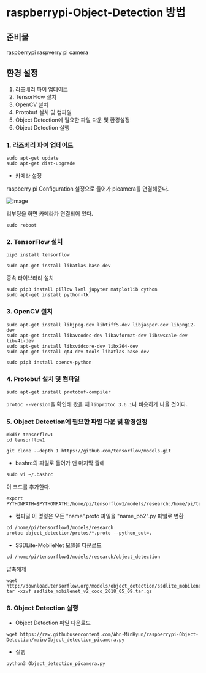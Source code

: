# raspberrypi-Object-Detection 방법

## 준비물

raspberrypi
raspverry pi camera

## 환경 설정
1. 라즈베리 파이 업데이트 
2. TensorFlow 설치
3. OpenCV 설치 
4. Protobuf 설치 및 컴파일
5. Object Detection에 필요한 파일 다운 및 환경설정
6. Object Detection 실행


### 1. 라즈베리 파이 업데이트

```
sudo apt-get update
sudo apt-get dist-upgrade
```
- 카메라 설정

raspberry pi Configuration 설정으로 들어가 picamera를 연결해준다.

![image](https://user-images.githubusercontent.com/78781222/119777467-287bb300-bf01-11eb-98aa-740f78dfbd64.png)


리부팅을 하면 카메라가 연결되어 있다.
```
sudo reboot
```

### 2. TensorFlow 설치

```
pip3 install tensorflow
```
```
sudo apt-get install libatlas-base-dev
```

종속 라이브러리 설치
```
sudo pip3 install pillow lxml jupyter matplotlib cython
sudo apt-get install python-tk
```


### 3. OpenCV 설치 
```
sudo apt-get install libjpeg-dev libtiff5-dev libjasper-dev libpng12-dev
sudo apt-get install libavcodec-dev libavformat-dev libswscale-dev libv4l-dev
sudo apt-get install libxvidcore-dev libx264-dev
sudo apt-get install qt4-dev-tools libatlas-base-dev
```

```
sudo pip3 install opencv-python
```

### 4. Protobuf 설치 및 컴파일
```
sudo apt-get install protobuf-compiler
```
`protoc --version`을 확인해 봤을 때 `libprotoc 3.6.1`나 비슷하게 나올 것이다. 

### 5. Object Detection에 필요한 파일 다운 및 환경설정
```
mkdir tensorflow1
cd tensorflow1
```

```
git clone --depth 1 https://github.com/tensorflow/models.git
```

- bashrc의 파일로 들어가 맨 마지막 줄에  

```
sudo vi ~/.bashrc
```

이 코드를 추가한다.

```
export PYTHONPATH=$PYTHONPATH:/home/pi/tensorflow1/models/research:/home/pi/tensorflow1/models/research/slim

```

- 컴파일
이 명령은 모든 "name".proto 파일을 "name_pb2".py 파일로 변환
```
cd /home/pi/tensorflow1/models/research
protoc object_detection/protos/*.proto --python_out=.
```

- SSDLite-MobileNet 모델을 다운로드
```
cd /home/pi/tensorflow1/models/research/object_detection
```
압축해제 
```
wget http://download.tensorflow.org/models/object_detection/ssdlite_mobilenet_v2_coco_2018_05_09.tar.gz
tar -xzvf ssdlite_mobilenet_v2_coco_2018_05_09.tar.gz
```

### 6. Object Detection 실행

- Object Detection 파일 다운로드 
```
wget https://raw.githubusercontent.com/Ahn-MinHyun/raspberrypi-Object-Detection/main/Object_detection_picamera.py
```

- 실행 

```
python3 Object_detection_picamera.py 
```

